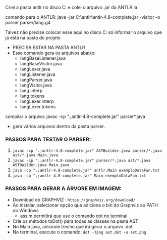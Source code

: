 Criei a pasta antlr no disco C: e colei o arquivo .jar do ANTLR lá

comando para o ANTLR:
java -jar C:\antlr\antlr-4.8-complete.jar -visitor -o parser parser/lang.g4

Talvez não precise colocar esse aqui no disco C:
só informar o arquivo que já está na pasta do projeto

- PRECISA ESTAR NA PASTA ANTLR
- Esse comando gera os arquivos abaixo:
  - langBaseListener.java
  - langBaseVisitor.java
  - langLexer.java
  - langListener.java
  - langParser.java
  - langVisitor.java
  - lang.interp
  - lang.tokens
  - langLexer.interp
  - langLexer.tokens

compilar o arquivo:
javac -cp ".;antlr-4.8-complete.jar" parser\*.java

- gera vários arquivos dentro da pasta parser.

### PASSOS PARA TESTAR O PARSER:

<!-- 1. javac -cp ".;antlr-4.8-complete.jar" parser\*.java
2. javac -cp ".;antlr-4.8-complete.jar" Main.java -->

1. `javac -cp ".;antlr-4.8-complete.jar" ASTBuilder.java parser/*.java ast/*.java Main.java`
2. `javac -cp ".;antlr-4.8-complete.jar" parser/*.java ast/*.java ASTBuilder.java Main.java`
3. `java -cp ".;antlr-4.8-complete.jar" antlr.Main exemploDataFun.txt`
4. `java -cp ".;antlr-4.8-complete.jar" Main exemploDataFun.txt`

### PASSOS PARA GERAR A ÁRVORE EM IMAGEM:

- Download do GRAPHVIZ : `https://graphviz.org/download/`
- Ao instalar, selecionar opção que adiciona o bin do Graphviz ao PATH do Windows
  - assim permitirá que use o comando dot no terminal
- Crie os métodos toDot() para todas as classes na pasta AST
- No Main.java, adicione trecho que irá gerar o arquivo .dot
- No terminal, execute o comando: `dot -Tpng ast.dot -o ast.png`
